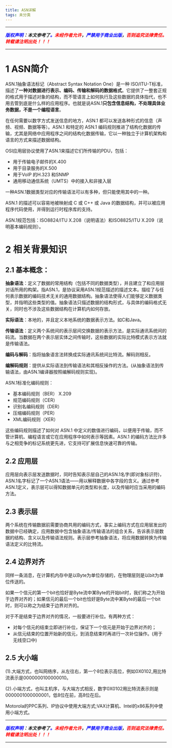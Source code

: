 ```yaml
---
title: ASN详解
tags: 未分类
---
```



------

***<font color=blue>版权声明</font>：本文参考了<font color=blue>。</font><font color=red>未经作者允许</font>，<font color=blue>严禁用于商业出版</font>，<font color=red>否则追究法律责任。转载请注明出处！！！</font>***

------

# 1 ASN简介 
ASN.1抽象语法标记（Abstract Syntax Notation One）是一种 ISO/ITU-T标准，描述了**一种对数据进行表示、编码、传输和解码的数据格式**。它提供了一整套正规的格式用于描述对象的结构，而不管语言上如何执行及这些数据的具体指代，也不用去管到底是什么样的应用程序。也就是说ASN.1**只包含信息结构，不处理具体业务数据，不是一个编程语言**。

在任何需要以数字方式发送信息的地方，ASN.1 都可以发送各种形式的信息（声频、视频、数据等等）。ASN.1 和特定的 ASN.1 编码规则推进了结构化数据的传输，尤其是网络中应用程序之间的结构化数据传输，它以一种独立于计算机架构和语言的方式来描述数据结构。

OSI应用层协议使用了ASN.1来描述它们所传输的PDU，包括：
* 用于传输电子邮件的X.400
* 用于目录服务的X.500
* 用于VoIP 的H.323 和SNMP
* 通用移动通信系统（UMTS）中的接入和非接入层

一种ASN.1数据类型对应的传输语法可以有多种，但只能使用其中的一种。

ASN.1 的描述可以容易地被映射成 C 或 C++ 或 Java 的数据结构，并可以被应用程序代码使用，并得到运行时程序库的支持。

ASN.1规范包括：ISO8824/ITU X.208（说明语法）和ISO8825/ITU X.209（说明基本编码规则）。

# 2 相关背景知识
## 2.1 基本概念：

**抽象语法**：定义了数据的常用结构（包括不同的数据类型），并且建立了和应用层对话所用的构架。指ASN.1，是协议采用ASN.1规范描述的描述文本。描绘了与任何表示数据的编码技术无关的通用数据结构。抽象语法使得人们能够定义数据类型，并指明这些类型的值。抽象语法只描述数据的结构形式，与具体的编码格式无关，同时也不涉及这些数据结构在计算机内如何存放。

**实际语法**：本地的，并且定义本地系统的数据表示方法。如C和Java。

**传输语法**：定义两个系统间的表示层间交换数据的表示方法，是实际通讯系统间的码流。当数据在两个表示层实体之间传输时，这些数据的实际比特模式表示方法就是传输语法。

**编码与解码**：指将抽象语言法转换成实际通讯系统间比特流。解码则相反。

**编解码规则**：提供从实际语法到传输语法和其相反操作的方法。(从抽象语法到传输语法，由ASN.1编译器按照编解码规则实现)。

ASN.1标准化编码规则：
* 基本编码规则（BER） X.209 
* 规范编码规则（CER）
* 识别名编码规则（DER）
* 压缩编码规则（PER）
* XML编码规则（XER）

这些编码规则描述了如何对 ASN.1 中定义的数值进行编码，以便用于传输，而不管计算机、编程语言或它在应用程序中如何表示等因素。ASN.1 的编码方法比许多与之相竞争的标记系统更先进，它支持可扩展信息快速可靠的传输。


## 2.2 应用层

应用层向表示层发送数据时，同时告知表示层自己的ASN.1名字(即对象标识符)，ASN.1名字标记了一个ASN.1语法——用以解释数据中各字段的含义。通过参考ASN.1定义，表示层可以得知数据单元的类型和长度，以及传输时应当采用的编码方法。

## 2.3 表示层

两个系统在传输数据前需要协商共用的编码方式，事实上编码方式在应用层发出的数据中已经确定，应用数据中包含抽象语法/传输语法的组合关系，告诉表示层数据的结构、含义以及传输语法规则。表示层参考抽象语法，将应用数据转换为传输语法定义的比特流。

## 2.4 边界对齐

同样一条消息，在计算机内存中是以Byte为单位存储的，在物理层则是以bit为单位传送的。

如果一个信元的第一个bit也恰好是Byte流中某Byte的开始bit时，我们称之为开始于边界对齐的；如果信元的最后一个bit也恰好是Byte流中某Byte的最后一个bit时，则可以称之为结束于边界对齐的。

对于不是结束于边界对齐的情况，一般要进行补位。有两种方式：
* 对每个信元的结束立即进行补位，保证下一个信元是开始于边界对齐的；
* 从信元结束的位置开始新的信元，到消息结束时再进行一次补位操作。(用于无线空口中)

## 2.5 大小端

(1).大端方式，也叫网络序，从左往右，第一个8位表示高位，例如0X0102,用比特流表示是0000000100000010。

(2).小端方式，也叫主机序，与大端方式相反，数字0X0102用比特流表示则是0000001000000001，低8位在前，高8位在后。

Motorola的PPC系列、IP协议中使用大端方式;VAX计算机、Intel的x86系列中使用小端方式。


------

***<font color=blue>版权声明</font>：本文参考了<font color=blue>。</font><font color=red>未经作者允许</font>，<font color=blue>严禁用于商业出版</font>，<font color=red>否则追究法律责任。转载请注明出处！！！</font>***

------
